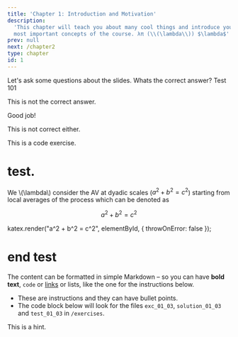 ```yaml
---
title: 'Chapter 1: Introduction and Motivation'
description:
  'This chapter will teach you about many cool things and introduce you to the
  most important concepts of the course. λπ (\\(\lambda\\)) $\lambda$'
prev: null
next: /chapter2
type: chapter
id: 1
---
```


<exercise id="1" title="Introduction" type="slides">

<slides source="chapter1_01_introduction">
</slides>

</exercise>

<exercise id="2" title="Getting Started">

Let's ask some questions about the slides. Whats the correct answer? Test 101

<choice>
<opt text="Answer one">

This is not the correct answer.

</opt>

<opt text="Answer two" correct="true">

Good job!

</opt>

<opt text="Answer three">

This is not correct either.

</opt>
</choice>

</exercise>

<exercise id="3" title="First steps">

This is a code exercise. 

# test.
We \\(\lambda\\) consider the AV at dyadic scales ($a^2 + b^2 = c^2$) starting from local averages of the process which can be denoted as
    
$$
a^2 + b^2 = c^2
$$

katex.render("a^2 + b^2 = c^2", elementById, {
            throwOnError: false
        });



# end test

The content can be formatted in simple Markdown – so
you can have **bold text**, `code` or [links](https://spacy.io) or lists, like
the one for the instructions below.

- These are instructions and they can have bullet points.
- The code block below will look for the files `exc_01_03`, `solution_01_03` and
  `test_01_03` in `/exercises`.

<codeblock id="01_03">

This is a hint.

</codeblock>

</exercise>
